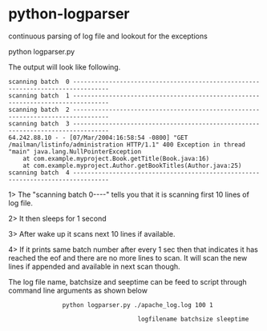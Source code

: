 # python-logparser
continuous parsing of log file and lookout for the exceptions 

python logparser.py

The output will look like following. 

    scanning batch  0 --------------------------------------------------------------------------------
    scanning batch  1 --------------------------------------------------------------------------------
    scanning batch  2 --------------------------------------------------------------------------------
    scanning batch  3 --------------------------------------------------------------------------------
    64.242.88.10 - - [07/Mar/2004:16:58:54 -0800] "GET /mailman/listinfo/administration HTTP/1.1" 400 Exception in thread "main" java.lang.NullPointerException
        at com.example.myproject.Book.getTitle(Book.java:16)
        at com.example.myproject.Author.getBookTitles(Author.java:25)
    scanning batch  4 --------------------------------------------------------------------------------

1>  The "scanning batch 0----" tells you that it is scanning first 10 lines of log file.

2>  It then sleeps for 1 second

3>  After wake up it scans next 10 lines if available. 

4>  If it prints same batch number after every 1 sec then that indicates it has reached the eof and there are no more lines to scan. It will scan the new lines if appended and available in next scan though.


The log file name, batchsize and seeptime can be feed to script through command line arguments as shown below

                   python logparser.py ./apache_log.log 100 1
                   
                                        logfilename batchsize sleeptime
